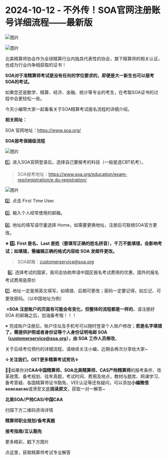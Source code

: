 # 2024-10-12 - 不外传！SOA官网注册账号详细流程——最新版

![图片](https://mmbiz.qpic.cn/mmbiz_jpg/mK3FpI9af4kg4PH3You8v1p2s4zAl35ZxNnxg0MdNmVTvH2IJcatox7FnBcNAnYE4JN8ZPBDeK1yLvRwqaptmA/640?wx_fmt=jpeg&wxfrom=5&wx_lazy=1&wx_co=1&tp=webp)

![图片](https://mmbiz.qpic.cn/sz_mmbiz_gif/mK3FpI9af4nSfVwvozd64cQ7rcicg9NY7aDpmlQHeubb1vZMYf0AYBKd0R4BYEutuL8zyMe4NKXjT1d6SMzlM4g/640?wx_fmt=gif&from=appmsg&wxfrom=5&wx_lazy=1&wx_co=1&tp=webp)

北美精算师协会作为全球精算行业内独具代表性的协会，旗下精算师的相关认证，也成为行业内争相获取的证书！

**SOA对于准精算师考试是没有任何的学位要求的，即便是大一新生也可以报考SOA的考试。**

如果您还是数学、精算、经济、金融、统计等专业的考生，在考取SOA证书的过程中会更轻松一些。

今天小编带大家一起看看关于SOA精算考试报名流程的详细介绍。

**相关网址：**

SOA 官网地址：https://www.soa.org/

**SOA报考保姆级流程**

![图片](https://mmbiz.qpic.cn/sz_mmbiz_png/mK3FpI9af4lyiamBfHEwoNiazwSn5XqtgenibgwnfOVxTS8kGIZNChictF207cdrnoV3dicey5r238gCbwQ9TDaBWicQ/640?wx_fmt=png&from=appmsg&tp=webp&wxfrom=5&wx_lazy=1)

1️⃣. 进入SOA官网登录后，选择自己要报考的科目（一般是选CBT机考）。

> SOA报考地址：https://www.soa.org/education/exam-req/registration/e du-registration/

![图片](https://mmbiz.qpic.cn/sz_mmbiz_jpg/mK3FpI9af4lyiamBfHEwoNiazwSn5XqtgeQRrTQ4cBf9ATqDMSyRDrmTWRqJV8jlTKR9dfeOZRnuf5kSiay9osbhA/640?wx_fmt=jpeg&from=appmsg&tp=webp&wxfrom=5&wx_lazy=1)

2️⃣. 点击 First Time User.


3️⃣. 输入个人经常使用的邮箱。


4️⃣. 地址的填写请尽量选择 Home，如需要更换地址，注册后可联络SOA官方更改。


**※ 5️⃣. First 是名、Last 是姓（要填写正确的姓名拼音），千万不能填错，会影响考试；如填错，需编辑正确的格式内容给 SOA 发邮件更改。**

> SOA邮箱：customerservice@soa.org

 
6️⃣. 选择考试的国家，我司会协助申请中国区报名考试费用的优惠，国外的报名考试费用是原价


7️⃣. 地址一定是用英文填写，如填错、后期可更改；密码一定要记得，如忘记、可更改密码。（以中国地址为例）






 ※**SOA 注册账户的页面有可能会有变化，但整体的流程都是一样的**，请注册好 SOA 的邮箱之后，加油备考哦！！！

※ 完成账户注册后，账户住址及手机号可以随时登录个人账户修改；**若是名字填错了，需提供护照或者身份证等个人身份证明电邮 SOA（customerservice@soa.org），由 SOA 工作人员修改**。

关于后续考位预约的详细流程，请继续关注小编，近期会再次分享给大家~

**↓关注我们，GET更多精算考试资讯↓**

**💁‍♀️**如果你对**CAA中国精算师、SOA北美精算师、CAS产险精算师**的报考条件、改革政策、备考规划、往年真题，考试时间、费用及地点，教材与题库、网课学习、备考答疑、各国精算师证书豁免、VEE认证等还有疑问，可以添加**小编微信soacaacas**或滑至文底**阅读原文**，获取一对一解答~

**北美SOA/产险CAS/中国CAA**

扫描下方二维码咨询详情


**精算师职业规划/备考真题**

**报考指南/互认豁免**

更多精彩，戳下方图片


[](http://mp.weixin.qq.com/s?__biz=Mzg5ODgxNDE0NQ==&mid=2247499489&idx=1&sn=28bc71f9486a17b4e2a1e8576252b8af&chksm=c05e674ff729ee59dc54a8f5e5fdeacd3fa24632cb9fea93f694e23708dddce948576251acd3&scene=21#wechat_redirect)

[](http://mp.weixin.qq.com/s?__biz=Mzg5ODgxNDE0NQ==&mid=2247498943&idx=1&sn=5bce19bec0ad4273adf76176e0f511af&chksm=c05e6511f729ec074f2cfb8bf9ce06b7a2eb71bbbc70450c89e265774c37dfc5db1c6534d7bb&scene=21#wechat_redirect)

[](http://mp.weixin.qq.com/s?__biz=Mzg5ODgxNDE0NQ==&mid=2247499760&idx=1&sn=16dd1f8015b2fdf0d3f5c47ddf2fcace&chksm=c05e665ef729ef4854ae8257ec868b9532dcfb6820e0234ab54e19cc8c68e8eb7ecffbcb5525&scene=21#wechat_redirect)

[](http://mp.weixin.qq.com/s?__biz=Mzg5ODgxNDE0NQ==&mid=2247498518&idx=1&sn=bad02502a37ffc8531b5fd7f7cf952fe&chksm=c05e62b8f729ebaef2b92ff18af0a0407edb1421c3392c037361ad4a0ddda6c44bfea8e77254&scene=21#wechat_redirect)




点这里，获取精算师考试专业解答